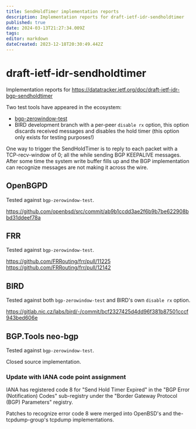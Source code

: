 ```yaml
---
title: SendHoldTimer implementation reports
description: Implementation reports for draft-ietf-idr-sendholdtimer
published: true
date: 2024-03-13T21:27:34.009Z
tags: 
editor: markdown
dateCreated: 2023-12-18T20:30:49.442Z
---
```


# draft-ietf-idr-sendholdtimer

Implementation reports for https://datatracker.ietf.org/doc/draft-ietf-idr-bgp-sendholdtimer

Two test tools have appeared in the ecosystem:

* [bgp-zerowindow-test](https://github.com/benjojo/bgp-zerowindow-test)
* BIRD development branch with a per-peer `disable rx` option, this option discards received messages and	disables the hold timer (this option only exists for testing purposes!)

One way to trigger the SendHoldTimer is to reply to each packet with a TCP-recv-window of 0; all the while sending BGP KEEPALIVE messages. After some time the system write buffer fills up and the BGP implementation can recognize messages are not making it across the wire.

## OpenBGPD

Tested against `bgp-zerowindow-test`.

https://github.com/openbsd/src/commit/ab9b1ccdd3ae2f6b9b7be622908bbd31ddeef78a

## FRR

Tested against `bgp-zerowindow-test`.

https://github.com/FRRouting/frr/pull/11225
https://github.com/FRRouting/frr/pull/12142

## BIRD

Tested against both `bgp-zerowindow-test` and BIRD's own `disable rx` option.

https://gitlab.nic.cz/labs/bird/-/commit/bcf2327425d4dd96f381b87501cccf943bed606e

## BGP.Tools neo-bgp

Tested against `bgp-zerowindow-test`.

Closed source implementation.

### Update with IANA code point assignment
IANA has registered code 8 for "Send Hold Timer Expired" in the "BGP
Error (Notification) Codes" sub-registry under the "Border Gateway
Protocol (BGP) Parameters" registry.

Patches to recognize error code 8 were merged into OpenBSD's and the-
tcpdump-group's tcpdump implementations.